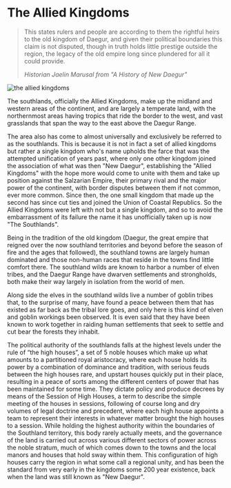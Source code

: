 # The Allied Kingdoms

>
>This states rulers and people are according to them the rightful heirs to the old kingdom of Daegur, and given their political boundaries this claim is not disputed, though in truth holds little prestige outside the region, the legacy of the old empire long since plundered for all it could provide.
>
>_Historian Jaelin Marusal from "A History of New Daegur"_
>

![the allied kingdoms](the-allied-kingdoms.png "The Allied Kingdoms")

The southlands, officially the Allied Kingdoms, make up the midland and western areas of the continent, and are largely a temperate land, with the northernmost areas having tropics that ride the border to the west, and vast grasslands that span the way to the east above the Daegur Range.

The area also has come to almost universally and exclusively be referred to as the southlands. This is because it is not in fact a set of allied kingdoms but rather a single kingdom who's name upholds the farce that was the attempted unification of years past, where only one other kingdom joined the association of what was then "New Daegur", establishing the "Allied Kingdoms" with the hope more would come to unite with them and take up position against the Salzarian Empire, their primary rival and the major power of the continent, with border disputes between them if not common, ever more common. Since then, the one small kingdom that made up the second has since cut ties and joined the Union of Coastal Republics. So the Allied Kingdoms were left with not but a single kingdom, and so to avoid the embarrassment of its failure the name it has unofficially taken up is now "The Southlands".

Being in the tradition of the old kingdom (Daegur, the great empire that reigned over the now southland territories and beyond before the season of fire and the ages that followed), the southland towns are largely human dominated and those non-human races that reside in the towns find little comfort there. The southland wilds are known to harbor a number of elven tribes, and the Daegur Range have dwarven settlements and strongholds, both make their way largely in isolation from the world of men.

Along side the elves in the southland wilds live a number of goblin tribes that, to the surprise of many, have found a peace between them that has existed as far back as the tribal lore goes, and only here is this kind of elven and goblin workings been observed. It is even said that they have been known to work together in raiding human settlements that seek to settle and cut bear the forests they inhabit.

The political authority of the southlands falls at the highest levels under the rule of “the high houses”, a set of 5 noble houses which make up what amounts to a partitioned royal aristocracy, where each house holds its power by a combination of dominance and tradition, with serious feuds between the high houses rare, and upstart houses quickly put in their place, resulting in a peace of sorts among the different centers of power that has been maintained for some time. They dictate policy and produce decrees by means of the Session of High Houses, a term to describe the simple meeting of the houses in sessions, following of course long and dry volumes of legal doctrine and precedent, where each high house appoints a team to represent their interests in whatever matter brought the high houses to a session. While holding the highest authority within the boundaries of the Southland territory, this body rarely actually meets, and the governance of the land is carried out across various different sectors of power across the noble stratum, much of which comes down to the towns and the local manors and houses that hold sway within them. This configuration of high houses carry the region in what some call a regional unity, and has been the standard from very early in the kingdoms some 200 year existence, back when the land was still known as "New Daegur".